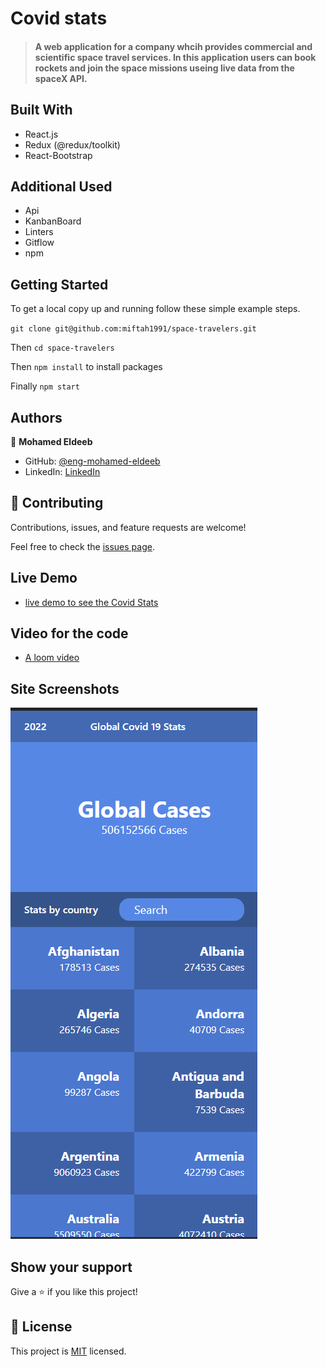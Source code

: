 # Covid stats

> #### A web application for a company whcih provides commercial and scientific space travel services. In this application users can book rockets and join the space missions useing live data from the spaceX API.

## Built With

- React.js
- Redux (@redux/toolkit)
- React-Bootstrap

## Additional Used

- Api
- KanbanBoard
- Linters
- Gitflow
- npm

## Getting Started

To get a local copy up and running follow these simple example steps.

`git clone git@github.com:miftah1991/space-travelers.git `

Then `cd space-travelers`

Then `npm install` to install packages

Finally `npm start`

## Authors

👤 **Mohamed Eldeeb**

- GitHub: [@eng-mohamed-eldeeb](https://github.com/eng-mohamed-eldeeb)
- LinkedIn: [LinkedIn](https://www.linkedin.com/in/mohamed-eldeeb-a69022206/)

## 🤝 Contributing

Contributions, issues, and feature requests are welcome!

Feel free to check the [issues page](../../issues/).


## Live Demo

- [live demo to see the Covid Stats](https://exquisite-kringle-86789b.netlify.app/)



## Video for the code

- [A loom video](https://www.loom.com/share/971dcebde0224867b15e7f9b9ead7408)

## Site Screenshots

![screaanshote](./img.png)

## Show your support

Give a ⭐️ if you like this project!

## 📝 License

This project is [MIT](./MIT.md) licensed.